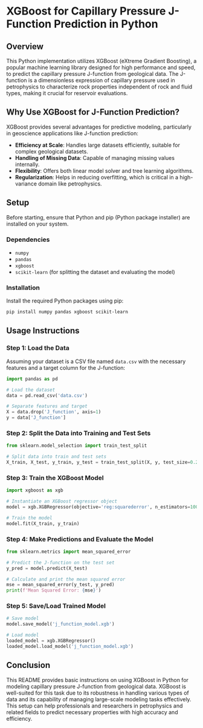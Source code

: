 # XGBoost for Capillary Pressure J-Function Prediction in Python

## Overview
This Python implementation utilizes XGBoost (eXtreme Gradient Boosting), a popular machine learning library designed for high performance and speed, to predict the capillary pressure J-function from geological data. The J-function is a dimensionless expression of capillary pressure used in petrophysics to characterize rock properties independent of rock and fluid types, making it crucial for reservoir evaluations.

## Why Use XGBoost for J-Function Prediction?

XGBoost provides several advantages for predictive modeling, particularly in geoscience applications like J-function prediction:

- **Efficiency at Scale**: Handles large datasets efficiently, suitable for complex geological datasets.
- **Handling of Missing Data**: Capable of managing missing values internally.
- **Flexibility**: Offers both linear model solver and tree learning algorithms.
- **Regularization**: Helps in reducing overfitting, which is critical in a high-variance domain like petrophysics.

## Setup

Before starting, ensure that Python and pip (Python package installer) are installed on your system.

### Dependencies

- `numpy`
- `pandas`
- `xgboost`
- `scikit-learn` (for splitting the dataset and evaluating the model)

### Installation

Install the required Python packages using pip:

```bash
pip install numpy pandas xgboost scikit-learn
```

## Usage Instructions

### Step 1: Load the Data

Assuming your dataset is a CSV file named `data.csv` with the necessary features and a target column for the J-function:

```python
import pandas as pd

# Load the dataset
data = pd.read_csv('data.csv')

# Separate features and target
X = data.drop('J_function', axis=1)
y = data['J_function']
```

### Step 2: Split the Data into Training and Test Sets

```python
from sklearn.model_selection import train_test_split

# Split data into train and test sets
X_train, X_test, y_train, y_test = train_test_split(X, y, test_size=0.2, random_state=42)
```

### Step 3: Train the XGBoost Model

```python
import xgboost as xgb

# Instantiate an XGBoost regressor object
model = xgb.XGBRegressor(objective='reg:squarederror', n_estimators=100, learning_rate=0.08, max_depth=5)

# Train the model
model.fit(X_train, y_train)
```

### Step 4: Make Predictions and Evaluate the Model

```python
from sklearn.metrics import mean_squared_error

# Predict the J-function on the test set
y_pred = model.predict(X_test)

# Calculate and print the mean squared error
mse = mean_squared_error(y_test, y_pred)
print(f'Mean Squared Error: {mse}')
```

### Step 5: Save/Load Trained Model

```python
# Save model
model.save_model('j_function_model.xgb')

# Load model
loaded_model = xgb.XGBRegressor()
loaded_model.load_model('j_function_model.xgb')
```

## Conclusion

This README provides basic instructions on using XGBoost in Python for modeling capillary pressure J-function from geological data. XGBoost is well-suited for this task due to its robustness in handling various types of data and its capability of managing large-scale modeling tasks effectively. This setup can help professionals and researchers in petrophysics and related fields to predict necessary properties with high accuracy and efficiency.
